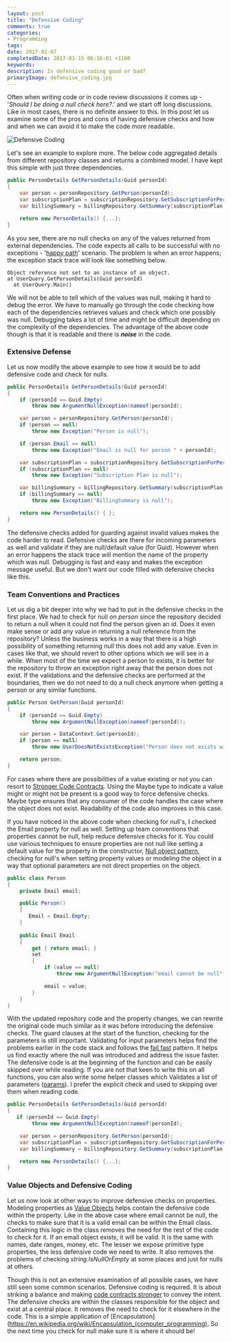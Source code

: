 ```yaml
---
layout: post
title: "Defensive Coding"
comments: true
categories: 
- Programming
tags: 
date: 2017-02-07
completedDate: 2017-01-15 06:16:01 +1100
keywords: 
description: Is defensive coding good or bad? 
primaryImage: defensive_coding.jpg
---
```


Often when writing code or in code review discussions it comes up - '*Should I be doing a null check here?*.' and we start off long discussions. Like in most cases, there is no definite answer to this. In this post let us examine some of the pros and cons of having defensive checks and how and when we can avoid it to make the code more readable. 

<img alt="Defensive Coding" src="{{ site.images_root}}/defensive_coding.jpg" />

Let's see an example to explore more. The below code aggregated details from different repository classes and returns a combined model. I have kept this simple with just three dependencies.

``` csharp
public PersonDetails GetPersonDetails(Guid personId)
{
    var person = personRepository.GetPerson(personId);
    var subscriptionPlan = subscriptionRepository.GetSubscriptionForPerson(person.Email);
    var billingSummary = billingRepository.GetSummary(subscriptionPlan.Id);

    return new PersonDetails() {...};
}
```

As you see, there are no null checks on any of the values returned from external dependencies. The code expects all calls to be successful with no exceptions - '[happy path](https://en.wikipedia.org/wiki/Happy_path)' scenario.
The problem is when an error happens; the exception stack trace will look like something below.

``` text
Object reference not set to an instance of an object.
at UserQuery.GetPersonDetails(Guid personId)
  at UserQuery.Main()
```

We will not be able to tell which of the values was null, making it hard to debug the error. We have to manually go through the code checking how each of the dependencies retrieves values and check which one possibly was null. Debugging takes a lot of time and might be difficult depending on the complexity of the dependencies. The advantage of the above code though is that it is readable and there is ***noise*** in the code. 

### Extensive Defense
Let us now modify the above example to see how it would be to add defensive code and check for nulls.

``` csharp
public PersonDetails GetPersonDetails(Guid personId)
{
    if (personId == Guid.Empty)
        throw new ArgumentNullException(nameof(personId);

    var person = personRepository.GetPerson(personId);
    if (person == null)
        throw new Exception("Person is null");

    if (person.Email == null)
        throw new Exception("Email is null for person " + personId);

    var subscriptionPlan = subscriptionRepository.GetSubscriptionForPerson(person.Email);
    if (subscriptionPlan == null)
        throw new Exception("Subscription Plan is null");

    var billingSummary = billingRepository.GetSummary(subscriptionPlan.Id);
    if (billingSummary == null)
        throw new Exception("BillingSummary is null");

    return new PersonDetails() { };
}
```

 The defensive checks added for guarding against invalid values makes the code harder to read. Defensive checks are there for incoming parameters as well and validate if they are null/default value (for Guid). However when an error happens the stack trace will mention the name of the property which was null. Debugging is fast and easy and makes the exception message useful. But we don't want our code filled with defensive checks like this.

### Team Conventions and Practices
Let us dig a bit deeper into why we had to put in the defensive checks in the first place. We had to check for null on *person* since the repository decided to return a null when it could not find the person given an id. Does it even make sense or add any value in returning a null reference from the repository? Unless the business works in a way that there is a high possibility of something returning null this does not add any value. Even in cases like that, we should revert to other options which we will see in a while. When most of the time we expect a person to exists, it is better for the repository to throw an exception right away that the person does not exist. If the validations and the defensive checks are performed at the boundaries, then we do not need to do a null check anymore when getting a person or any similar functions. 

``` csharp
public Person GetPerson(Guid personId)
{
    if (personId == Guid.Empty)
        throw new ArgumentNullException(nameof(personId));

    var person = DataContext.Get(personId);
    if (person == null)
        throw new UserDoesNotExistsException("Person does not exists with id ", personId);

    return person;
} 
```

For cases where there are possibilities of a value existing or not you can resort to [Stronger Code Contracts](http://www.rahulpnath.com/blog/stronger-code-contracts/). Using the Maybe type to indicate a value might or might not be present is a good way to force defensive checks. Maybe type ensures that any consumer of the code handles the case where the object does not exist. Readability of the code also improves in this case.

If you have noticed in the above code when checking for null's, I checked the Email property for null as well. Setting up team conventions that properties cannot be null, help reduce defensive checks for it. You could use various techniques to ensure properties are not null like setting a default value for the property in the constructor, [Null object pattern](https://en.wikipedia.org/wiki/Null_Object_pattern), checking for null's when setting property values or modeling the object in a way that optional parameters are not direct properties on the object.

``` csharp
public class Person
{
    private Email email;

    public Person()
    {
       Email = Email.Empty;
    }
    
    public Email Email
    {
        get { return email; }
        set
        {
            if (value == null)
                throw new ArgumentNullException("email cannot be null");

            email = value;
        }
    }
}
```

With the updated repository code and the property changes, we can rewrite the original code much similar as it was before introducing the defensive checks. The guard clauses at the start of the function, checking for the parameters is still important. Validating for input parameters helps find the problems earlier in the code stack and follows the [fail fast](https://en.wikipedia.org/wiki/Fail-fast) pattern. It helps us find exactly where the null was introduced and address the issue faster. The defensive code is at the beginning of the function and can be easily skipped over while reading. If you are not that keen to write this on all functions, you can also write some helper classes which Validates a list of parameters ([params](https://msdn.microsoft.com/en-au/library/w5zay9db.aspx)). I prefer the explicit check and used to skipping over them when reading code.


``` csharp
public PersonDetails GetPersonDetails(Guid personId)
{
   if (personId == Guid.Empty)
        throw new ArgumentNullException(nameof(personId);

    var person = personRepository.GetPerson(personId);
    var subscriptionPlan = subscriptionRepository.GetSubscriptionForPerson(person.Email);
    var billingSummary = billingRepository.GetSummary(subscriptionPlan.Id);

    return new PersonDetails() {...};
}
```

### Value Objects and Defensive Coding

Let us now look at other ways to improve defensive checks on properties. Modeling properties as [Value Objects](http://www.rahulpnath.com/blog/thinking-beyond-primitive-values-value-objects/) helps contain the defensive code within the property. Like in the above case where email cannot be null, the checks to make sure that it is a valid email can be within the Email class. Containing this logic in the class removes the need for the rest of the code to check for it. If an email object exists, it will be valid. It is the same with names, date ranges, money, etc. The lesser we expose primitive type properties, the less defensive code we need to write. It also removes the problems of checking *string.IsNullOrEmpty* at some places and just for nulls at others.

Though this is not an extensive examination of all possible cases, we have still seen some common scenarios. Defensive coding is required. It is about striking a balance and making [code contracts stronger](http://www.rahulpnath.com/blog/stronger-code-contracts/) to convey the intent. The defensive checks are within the classes responsible for the object and exist at a central place. It removes the need to check for it elsewhere in the code. This is a simple application of [Encapsulation](https://en.wikipedia.org/wiki/Encapsulation_(computer_programming). So the next time you check for null make sure it is where it should be!
